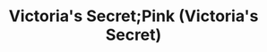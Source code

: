 ---
title: "Victoria's Secret;Pink (Victoria's Secret)"
url: /kansas-city/victorias-secret-pink-victorias-secret/
shop: clothes
---